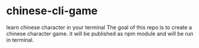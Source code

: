 # chinese-cli-game
learn chinese character in your terminal
The goal of this repo is to create a chinese character game.
it will be published as npm module and will be run in terminal.
